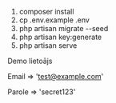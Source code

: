 1. composer install
2. cp .env.example .env
3. php artisan migrate --seed
4. php artisan key:generate
5. php artisan serve


Demo lietoājs


Email => 'test@example.com'

Parole => 'secret123'
